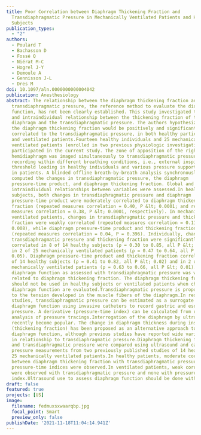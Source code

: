 ```yaml
---
title: Poor Correlation between Diaphragm Thickening Fraction and
  Transdiaphragmatic Pressure in Mechanically Ventilated Patients and Healthy
  Subjects
publication_types:
  - "2"
authors:
  - Poulard T
  - Bachasson D
  - Fossé Q
  - Niérat M-C
  - Hogrel J-Y
  - Demoule A
  - Gennisson J-L
  - Dres M
doi: 10.1097/aln.0000000000004042
publication: Anesthesiology
abstract: The relationship between the diaphragm thickening fraction and the
  transdiaphragmatic pressure, the reference method to evaluate the diaphragm
  function, has not been clearly established. This study investigated the global
  and intraindividual relationship between the thickening fraction of the
  diaphragm and the transdiaphragmatic pressure. The authors hypothesized that
  the diaphragm thickening fraction would be positively and significantly
  correlated to the transdiaphragmatic pressure, in both healthy participants
  and ventilated patients.Fourteen healthy individuals and 25 mechanically
  ventilated patients (enrolled in two previous physiologic investigations)
  participated in the current study. The zone of apposition of the right
  hemidiaphragm was imaged simultaneously to transdiaphragmatic pressure
  recording within different breathing conditions, i.e., external inspiratory
  threshold loading in healthy individuals and various pressure support settings
  in patients. A blinded offline breath-by-breath analysis synchronously
  computed the changes in transdiaphragmatic pressure, the diaphragm
  pressure-time product, and diaphragm thickening fraction. Global and
  intraindividual relationships between variables were assessed.In healthy
  subjects, both changes in transdiaphragmatic pressure and diaphragm
  pressure-time product were moderately correlated to diaphragm thickening
  fraction (repeated measures correlation = 0.40, P &lt; 0.0001; and repeated
  measures correlation = 0.38, P &lt; 0.0001, respectively). In mechanically
  ventilated patients, changes in transdiaphragmatic pressure and thickening
  fraction were weakly correlated (repeated measures correlation = 0.11, P =
  0.008), while diaphragm pressure-time product and thickening fraction were not
  (repeated measures correlation = 0.04, P = 0.396). Individually, changes in
  transdiaphragmatic pressure and thickening fraction were significantly
  correlated in 8 of 14 healthy subjects (ρ = 0.30 to 0.85, all P &lt; 0.05) and
  in 2 of 25 mechanically ventilated patients (ρ = 0.47 to 0.64, all P &lt;
  0.05). Diaphragm pressure-time product and thickening fraction correlated in 8
  of 14 healthy subjects (ρ = 0.41 to 0.82, all P &lt; 0.02) and in 2 of 25
  mechanically ventilated patients (ρ = 0.63 to 0.66, all P &lt; 0.01).Overall,
  diaphragm function as assessed with transdiaphragmatic pressure was weakly
  related to diaphragm thickening fraction. The diaphragm thickening fraction
  should not be used in healthy subjects or ventilated patients when changes in
  diaphragm function are evaluated.Transdiaphragmatic pressure is proportional
  to the tension developed in the muscle fibers of the diaphragm.In research
  studies, transdiaphragmatic pressure can be estimated as a surrogate of
  diaphragm function using invasive catheters to record gastric and esophageal
  pressure. A derivative (pressure-time index) can be calculated from real-time
  analysis of pressure tracings.Interrogation of the diaphragm by ultrasound has
  recently become popular. The change in diaphragm thickness during inspiration
  (thickening fraction) has been proposed as an alternative approach to measure
  diaphragm function, although previous studies have reported wide variability
  in relationship to transdiaphragmatic pressure.Diaphragm thickening fraction
  and transdiaphragmatic pressure were compared using ultrasound and catheter
  pressure measurements from two previously published studies of 14 healthy and
  25 mechanically ventilated patients.In healthy patients, moderate correlations
  between diaphragm thickening fraction with transdiaphragmatic pressure and
  pressure-time indices were observed.In ventilated patients, weak correlations
  were observed with transdiaphragmatic pressure and none with pressure-time
  index.Ultrasound use to assess diaphragm function should be done with caution.
draft: false
featured: true
projects: [US]
image:
  filename: fedmuxsxwaarqbp.jpg
  focal_point: Smart
  preview_only: false
publishDate: '2021-11-18T11:04:14.941Z'
---
```


